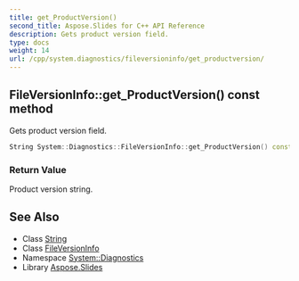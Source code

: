 ```yaml
---
title: get_ProductVersion()
second_title: Aspose.Slides for C++ API Reference
description: Gets product version field.
type: docs
weight: 14
url: /cpp/system.diagnostics/fileversioninfo/get_productversion/
---
```

## FileVersionInfo::get_ProductVersion() const method


Gets product version field.

```cpp
String System::Diagnostics::FileVersionInfo::get_ProductVersion() const
```


### Return Value

Product version string.

## See Also

* Class [String](../../system/string/)
* Class [FileVersionInfo](./)
* Namespace [System::Diagnostics](../)
* Library [Aspose.Slides](../../)